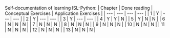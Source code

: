 Self-documentation of learning ISL-Python:
| Chapter | Done reading | Conceptual Exercises | Application Exercises |
| --- | --- | --- | --- |
| 1 | Y | --- | --- |
| 2 | Y | --- | --- |
| 3 | Y | --- | --- |
| 4 | Y | Y | N |
| 5 | Y | N | N |
| 6 | N | N | N |
| 7 | N | N | N |
| 8 | N | N | N |
| 9 | N | N | N |
| 10 | N | N | N |
| 11 | N | N | N |
| 12 | N | N | N |
| 13 | N | N | N |
